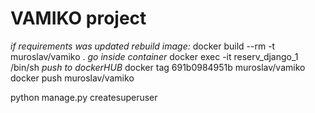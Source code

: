 # VAMIKO project
*if requirements was updated rebuild image:*
docker build --rm -t muroslav/vamiko .
*go inside container*
docker exec -it reserv_django_1 /bin/sh
*push to dockerHUB*
docker tag 691b0984951b muroslav/vamiko
docker push muroslav/vamiko

python manage.py createsuperuser